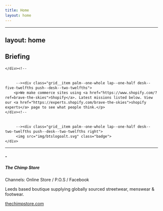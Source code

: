 ```yaml
---
title: Home
layout: home
---
```


---
layout: home
---

<div class="grid">
<div class="grid__item palm--one-whole lap--one-whole desk--three-twelfths">
<h2>Briefing</h2>

    </div><!--
    
    
         --><div class="grid__item palm--one-whole lap--one-half desk--five-twelfths push--desk--two-twelfths">
        <p>We make commerce sites using <a href="https://www.shopify.com/?ref=brave-the-skies">Shopify</a>. Latest missions listed below. View our <a href="https://experts.shopify.com/brave-the-skies">shopify experts</a> page to see what people think.</p>
    </div><!--
    
    
         --><div class="grid__item palm--one-whole lap--one-half desk--two-twelfths push--desk--two-twelfths right">
         <img src="img/btslogoalt.svg" class="badge">
    </div>

</div>
<hr>
<h4>-</h4>
<div class="grid">
<div class="grid__item palm--one-whole lap--one-half desk--three-twelfths">
<h5>The Chimp Store</h5>
<p class="channels">Channels: Online Store / P.O.S / Facebook</p>
<p>Leeds based boutique supplying globally sourced streetwear, menswear & footwear.</p>
<p><a href="http://www.thechimpstore.com">thechimpstore.com</a></p>
</div><!--

         --><div class="grid__item palm--one-whole lap--one-half desk--seven-twelfths push--desk--two-twelfths">
        <a href="http://www.thechimpstore.com"><img src="img/thechimpstore.jpg"></a>
    </div>

</div>
<h4>-</h4>
<div class="grid">
<div class="grid__item palm--one-whole lap--one-half desk--three-twelfths">
<h5>Indcsn</h5>
<p class="channels">Channels: Online Store / Facebook</p>
<p>One of the UK's most focused street wear brands. Forget the rest.</p>
<p><a href="http://www.indcsn.com">indcsn.com</a></p>
</div><!--

         --><div class="grid__item palm--one-whole lap--one-half desk--seven-twelfths push--desk--two-twelfths">
        <a href="http://www.indcsn.com"><img src="img/indcsn.jpg"></a>
    </div>

</div>
<h4>-</h4>
<div class="grid">
<div class="grid__item palm--one-whole lap--one-half desk--three-twelfths">
<h5>True Vintage</h5>
<p class="channels">Channels: Online Store / Facebook</p>
<p>The UK’s leading online vintage clothing retailer. Providing high quality vintage garments around the world.</p>
<p><a href="http://www.truevintageclothing.co.uk">truevintageclothing.co.uk</a></p>
</div><!--

         --><div class="grid__item palm--one-whole lap--one-half desk--seven-twelfths push--desk--two-twelfths">
        <a href="http://www.truevintageclothing.co.uk"><img src="http:img/truevintage.jpg"></a>
    </div>

</div>
<h4>-</h4>
<div class="grid">
<div class="grid__item palm--one-whole lap--one-half desk--three-twelfths">
<h5>Attack</h5>
<p class="channels">Channels: Buy Button</p>
<p>Attack is an electronic music magazine dedicated to impartial, independent insight, news and reviews on technology, technique and creativity.</p>
<p><a href="https://www.attackmagazine.com/">attackmagazine.com</a></p>
</div><!--

         --><div class="grid__item palm--one-whole lap--one-half desk--seven-twelfths push--desk--two-twelfths">
        <a href="https://www.attackmagazine.com/"><img src="img/attack.jpg"></a>
    </div>

</div>